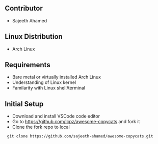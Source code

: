 ## Contributor

- Sajeeth Ahamed

## Linux Distribution

- Arch Linux

## Requirements

- Bare metal or virtually installed Arch Linux
- Understanding of Linux kernel
- Familarity with Linux shell/terminal

## Initial Setup

- Download and install VSCode code editor
- Go to https://github.com/lcpz/awesome-copycats and fork it
- Clone the fork repo to local

```shell
 git clone https://github.com/sajeeth-ahamed/awesome-copycats.git
```
